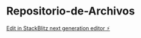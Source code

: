 # Repositorio-de-Archivos

[Edit in StackBlitz next generation editor ⚡️](https://stackblitz.com/~/github.com/MarinoRodriguez/Repositorio-de-Archivos)